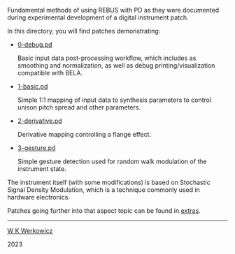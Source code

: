 Fundamental methods of using REBUS with PD as they were documented during experimental development of a digital instrument patch.

In this directory, you will find patches demonstrating:
- [0-debug.pd](0-debug.pd)
  
  Basic input data post-processing workflow, which includes as smoothing and normalization, as well as debug printing/visualization compatible with BELA. 
- [1-basic.pd](1-basic.pd)
    
    Simple 1:1 mapping of input data to synthesis parameters to control unison pitch spread and other parameters.
- [2-derivative.pd](2-derivative.pd)

    Derivative mapping controlling a flange effect.
- [3-gesture.pd](3-gesture.pd)
    
    Simple gesture detection used for random walk modulation of the instrument state.

The instrument itself (with some modifications) is based on Stochastic Signal Density Modulation, which is a technique commonly used in hardware electronics.

Patches going further into that aspect topic can be found in [extras](extras).

___
[W K Werkowicz](https://github.com/wwerkk)

2023